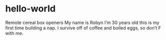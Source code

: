 # hello-world
Remote cereal box openers
My name is Robyn I’m 30 years old this is my first time building a nap.  I survive off of coffee and boiled eggs, so don’t F with me.
